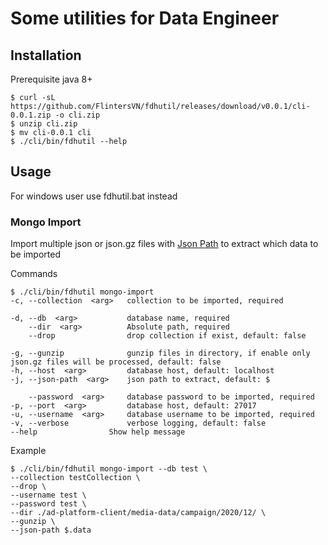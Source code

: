 # Some utilities for Data Engineer

## Installation
Prerequisite java 8+
```cli
$ curl -sL https://github.com/FlintersVN/fdhutil/releases/download/v0.0.1/cli-0.0.1.zip -o cli.zip
$ unzip cli.zip
$ mv cli-0.0.1 cli
$ ./cli/bin/fdhutil --help
```
## Usage

For windows user use fdhutil.bat instead

### Mongo Import

Import multiple json or json.gz files with [Json Path](<https://github.com/jsurfer/JsonSurfer#what-is-jsonpath>) to extract which data to be imported

Commands

```cli
$ ./cli/bin/fdhutil mongo-import
-c, --collection  <arg>   collection to be imported, required

-d, --db  <arg>           database name, required
    --dir  <arg>          Absolute path, required
    --drop                drop collection if exist, default: false

-g, --gunzip              gunzip files in directory, if enable only json.gz files will be processed, default: false
-h, --host  <arg>         database host, default: localhost
-j, --json-path  <arg>    json path to extract, default: $

    --password  <arg>     database password to be imported, required
-p, --port  <arg>         database host, default: 27017
-u, --username  <arg>     database username to be imported, required
-v, --verbose             verbose logging, default: false
--help                Show help message
```

Example

```cli
$ ./cli/bin/fdhutil mongo-import --db test \
--collection testCollection \
--drop \
--username test \
--password test \
--dir ./ad-platform-client/media-data/campaign/2020/12/ \
--gunzip \
--json-path $.data
```

